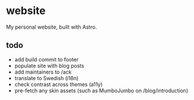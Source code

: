 # website

My personal website, built with Astro.

## todo

- add build commit to footer
- populate site with blog posts
- add maintainers to /ack
- translate to Swedish (i18n)
- check contrast across themes (a11y)
- pre-fetch any skin assets (such as MumboJumbo on /blog/introduction)
